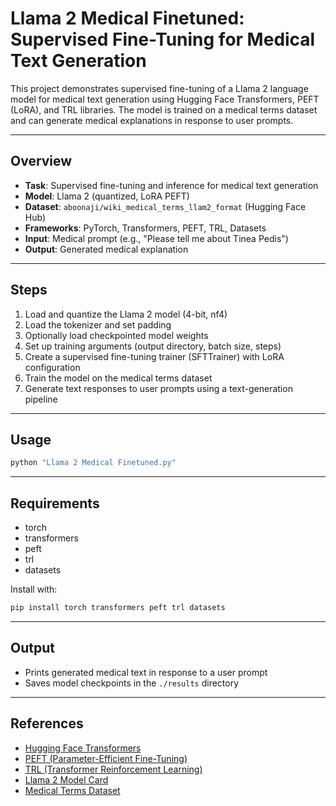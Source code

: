 # Llama 2 Medical Finetuned: Supervised Fine-Tuning for Medical Text Generation

This project demonstrates supervised fine-tuning of a Llama 2 language model for medical text generation using Hugging Face Transformers, PEFT (LoRA), and TRL libraries. The model is trained on a medical terms dataset and can generate medical explanations in response to user prompts.

---

## Overview

- **Task**: Supervised fine-tuning and inference for medical text generation
- **Model**: Llama 2 (quantized, LoRA PEFT)
- **Dataset**: `aboonaji/wiki_medical_terms_llam2_format` (Hugging Face Hub)
- **Frameworks**: PyTorch, Transformers, PEFT, TRL, Datasets
- **Input**: Medical prompt (e.g., "Please tell me about Tinea Pedis")
- **Output**: Generated medical explanation

---

## Steps

1. Load and quantize the Llama 2 model (4-bit, nf4)
2. Load the tokenizer and set padding
3. Optionally load checkpointed model weights
4. Set up training arguments (output directory, batch size, steps)
5. Create a supervised fine-tuning trainer (SFTTrainer) with LoRA configuration
6. Train the model on the medical terms dataset
7. Generate text responses to user prompts using a text-generation pipeline

---

## Usage

```bash
python "Llama 2 Medical Finetuned.py"
```

---

## Requirements

- torch
- transformers
- peft
- trl
- datasets

Install with:

```bash
pip install torch transformers peft trl datasets
```

---

## Output

- Prints generated medical text in response to a user prompt
- Saves model checkpoints in the `./results` directory

---

## References

- [Hugging Face Transformers](https://huggingface.co/docs/transformers/index)
- [PEFT (Parameter-Efficient Fine-Tuning)](https://huggingface.co/docs/peft/index)
- [TRL (Transformer Reinforcement Learning)](https://huggingface.co/docs/trl/index)
- [Llama 2 Model Card](https://huggingface.co/meta-llama/Llama-2-7b)
- [Medical Terms Dataset](https://huggingface.co/datasets/aboonaji/wiki_medical_terms_llam2_format)
